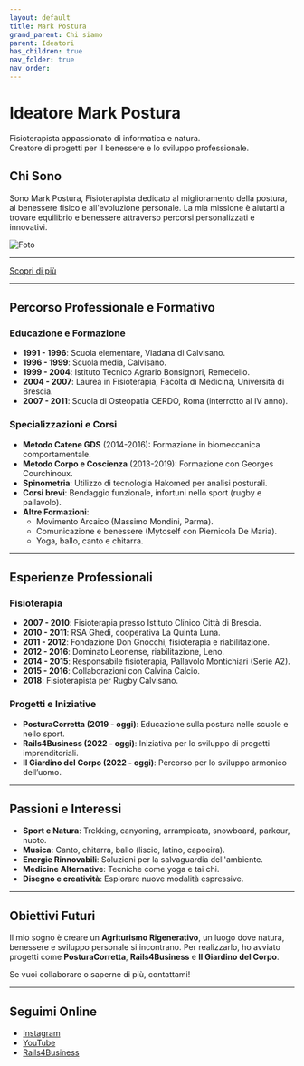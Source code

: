 ```yaml
---
layout: default
title: Mark Postura
grand_parent: Chi siamo
parent: Ideatori
has_children: true
nav_folder: true
nav_order:
---
```


# Ideatore Mark Postura

Fisioterapista appassionato di informatica e natura.  
Creatore di progetti per il benessere e lo sviluppo professionale.

## Chi Sono

Sono Mark Postura, Fisioterapista dedicato al miglioramento della postura, al benessere fisico e all'evoluzione personale. La mia missione è aiutarti a trovare equilibrio e benessere attraverso percorsi personalizzati e innovativi.

![Foto](https://i.pinimg.com/280x280_RS/0d/28/d9/0d28d988cb1385fe1ba644f00b5e5e7b.jpg)

---

[Scopri di più](https://posturacorretta.org)

---

## Percorso Professionale e Formativo

### Educazione e Formazione

- **1991 - 1996**: Scuola elementare, Viadana di Calvisano.  
- **1996 - 1999**: Scuola media, Calvisano.  
- **1999 - 2004**: Istituto Tecnico Agrario Bonsignori, Remedello.  
- **2004 - 2007**: Laurea in Fisioterapia, Facoltà di Medicina, Università di Brescia.  
- **2007 - 2011**: Scuola di Osteopatia CERDO, Roma (interrotto al IV anno).  

### Specializzazioni e Corsi

- **Metodo Catene GDS** (2014-2016): Formazione in biomeccanica comportamentale.  
- **Metodo Corpo e Coscienza** (2013-2019): Formazione con Georges Courchinoux.  
- **Spinometria**: Utilizzo di tecnologia Hakomed per analisi posturali.  
- **Corsi brevi**: Bendaggio funzionale, infortuni nello sport (rugby e pallavolo).  
- **Altre Formazioni**:
  - Movimento Arcaico (Massimo Mondini, Parma).  
  - Comunicazione e benessere (Mytoself con Piernicola De Maria).  
  - Yoga, ballo, canto e chitarra.

---

## Esperienze Professionali

### Fisioterapia

- **2007 - 2010**: Fisioterapia presso Istituto Clinico Città di Brescia.  
- **2010 - 2011**: RSA Ghedi, cooperativa La Quinta Luna.  
- **2011 - 2012**: Fondazione Don Gnocchi, fisioterapia e riabilitazione.  
- **2012 - 2016**: Dominato Leonense, riabilitazione, Leno.  
- **2014 - 2015**: Responsabile fisioterapia, Pallavolo Montichiari (Serie A2).  
- **2015 - 2016**: Collaborazioni con Calvina Calcio.  
- **2018**: Fisioterapista per Rugby Calvisano.  

### Progetti e Iniziative

- **PosturaCorretta (2019 - oggi)**: Educazione sulla postura nelle scuole e nello sport.  
- **Rails4Business (2022 - oggi)**: Iniziativa per lo sviluppo di progetti imprenditoriali.  
- **Il Giardino del Corpo (2022 - oggi)**: Percorso per lo sviluppo armonico dell’uomo.

---

## Passioni e Interessi

- **Sport e Natura**: Trekking, canyoning, arrampicata, snowboard, parkour, nuoto.  
- **Musica**: Canto, chitarra, ballo (liscio, latino, capoeira).  
- **Energie Rinnovabili**: Soluzioni per la salvaguardia dell'ambiente.  
- **Medicine Alternative**: Tecniche come yoga e tai chi.  
- **Disegno e creatività**: Esplorare nuove modalità espressive.

---

## Obiettivi Futuri

Il mio sogno è creare un **Agriturismo Rigenerativo**, un luogo dove natura, benessere e sviluppo personale si incontrano. Per realizzarlo, ho avviato progetti come **PosturaCorretta**, **Rails4Business** e **Il Giardino del Corpo**.  

Se vuoi collaborare o saperne di più, contattami!

---

## Seguimi Online

- [Instagram](https://instagram.com/markpostura)  
- [YouTube](https://youtube.com/posturacorretta)  
- [Rails4Business](https://rails4b.com)  
